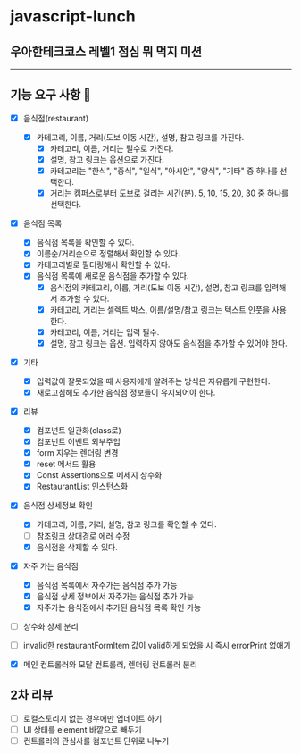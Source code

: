 # javascript-lunch

## 우아한테크코스 레벨1 점심 뭐 먹지 미션

---

## 기능 요구 사항 📝

- [x] 음식점(restaurant)

  - [x] 카테고리, 이름, 거리(도보 이동 시간), 설명, 참고 링크를 가진다.
    - [x] 카테고리, 이름, 거리는 필수로 가진다.
    - [x] 설명, 참고 링크는 옵션으로 가진다.
    - [x] 카테고리는 "한식", "중식", "일식", "아시안", "양식", "기타" 중 하나를 선택한다.
    - [x] 거리는 캠퍼스로부터 도보로 걸리는 시간(분). 5, 10, 15, 20, 30 중 하나를 선택한다.

- [x] 음식점 목록

  - [x] 음식점 목록을 확인할 수 있다.
  - [x] 이름순/거리순으로 정렬해서 확인할 수 있다.
  - [x] 카테고리별로 필터링해서 확인할 수 있다.
  - [x] 음식점 목록에 새로운 음식점을 추가할 수 있다.
    - [x] 음식점의 카테고리, 이름, 거리(도보 이동 시간), 설명, 참고 링크를 입력해서 추가할 수 있다.
    - [x] 카테고리, 거리는 셀렉트 박스, 이름/설명/참고 링크는 텍스트 인풋을 사용한다.
    - [x] 카테고리, 이름, 거리는 입력 필수.
    - [x] 설명, 참고 링크는 옵션. 입력하지 않아도 음식점을 추가할 수 있어야 한다.

- [x] 기타

  - [x] 입력값이 잘못되었을 때 사용자에게 알려주는 방식은 자유롭게 구현한다.
  - [x] 새로고침해도 추가한 음식점 정보들이 유지되어야 한다.

- [x] 리뷰

  - [x] 컴포넌트 일관화(class로)
  - [x] 컴포넌트 이벤트 외부주입
  - [x] form 지우는 렌더링 변경
  - [x] reset 메서드 활용
  - [x] Const Assertions으로 메세지 상수화
  - [x] RestaurantList 인스턴스화

- [x] 음식점 상세정보 확인

  - [x] 카테고리, 이름, 거리, 설명, 참고 링크를 확인할 수 있다.
  - [ ] 참조링크 상대경로 에러 수정
  - [x] 음식점을 삭제할 수 있다.

- [x] 자주 가는 음식점

  - [x] 음식점 목록에서 자주가는 음식점 추가 가능
  - [x] 음식점 상세 정보에서 자주가는 음식점 추가 가능
  - [x] 자주가는 음식점에서 추가된 음식점 목록 확인 가능

- [ ] 상수화 상세 분리
- [ ] invalid한 restaurantFormItem 값이 valid하게 되었을 시 즉시 errorPrint 없애기
- [x] 메인 컨트롤러와 모달 컨트롤러, 렌더링 컨트롤러 분리

## 2차 리뷰

- [ ] 로컬스토리지 없는 경우에만 업데이트 하기
- [ ] UI 상태를 element 바깥으로 빼두기
- [ ] 컨트롤러의 관심사를 컴포넌트 단위로 나누기

